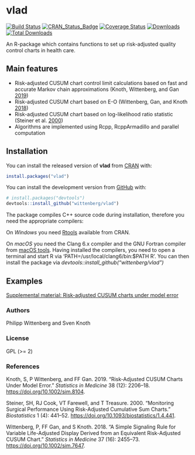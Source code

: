 
<!--  -->

<!-- README.md is generated from README.Rmd. Please edit that file -->

# vlad

[![Build
Status](https://travis-ci.org/wittenberg/vlad.svg)](https://travis-ci.org/wittenberg/vlad)
[![CRAN\_Status\_Badge](http://www.r-pkg.org/badges/version/vlad)](http://cran.r-project.org/package=vlad)
[![Coverage
Status](https://codecov.io/gh/wittenberg/vlad/graph/badge.svg)](https://codecov.io/github/wittenberg/vlad?branch=master)
[![Downloads](https://cranlogs.r-pkg.org/badges/vlad)](https://CRAN.R-project.org/package=vlad)
[![Total
Downloads](https://cranlogs.r-pkg.org/badges/grand-total/vlad?color=orange)](https://CRAN.R-project.org/package=vlad)

An R-package which contains functions to set up risk-adjusted quality
control charts in health care.

## Main features

  - Risk-adjusted CUSUM chart control limit calculations based on fast
    and accurate Markov chain approximations (Knoth, Wittenberg, and Gan
    [2019](#ref-Knoth.etal_2019))
  - Risk-adjusted CUSUM chart based on E-O (Wittenberg, Gan, and Knoth
    [2018](#ref-Wittenberg.etal_2018))
  - Risk-adjusted CUSUM chart based on log-likelihood ratio statistic
    (Steiner et al. [2000](#ref-Steiner.etal_2000))
  - Algorithms are implemented using Rcpp, RcppArmadillo and parallel
    computation

## Installation

You can install the released version of **vlad** from
[CRAN](https://cran.r-project.org/web/packages/vlad/index.html) with:

``` r
install.packages("vlad")
```

You can install the development version from
[GitHub](https://github.com/wittenberg/vlad) with:

``` r
# install.packages("devtools")
devtools::install_github("wittenberg/vlad")
```

The package compiles C++ source code during installation, therefore you
need the appropriate compilers:

On *Windows* you need
[Rtools](https://cran.r-project.org/bin/windows/Rtools/) available from
CRAN.

On *macOS* you need the Clang 6.x compiler and the GNU Fortran compiler
from [macOS tools](https://cran.r-project.org/bin/macosx/tools/). Having
installed the compilers, you need to open a terminal and start R via
‘PATH=/usr/local/clang6/bin:$PATH R’. You can then install the package
via *devtools::install\_github(“wittenberg/vlad”)*

## Examples

[Supplemental material: Risk-adjusted CUSUM charts under model
error](https://onlinelibrary.wiley.com/action/downloadSupplement?doi=10.1002%2Fsim.8104&file=SIM_8104-Supp-0001-Supplemental-material-SIM-18-0571.R)

<!-- Load libraries: -->

<!-- ```{r load libraries, message=FALSE} -->

<!-- library("vlad") -->

<!-- library("dplyr") -->

<!-- library("tidyr") -->

<!-- library("ggplot2") -->

<!-- ``` -->

<!-- Subset the dataset `cardiacsurgery` into Phase I (first two years) and Phase II (five years) and estimate a risk model based on `phaseI`. -->

<!-- ```{r estimate risk model} -->

<!-- data("cardiacsurgery", package = "spcadjust") -->

<!-- cardiacsurgery <- cardiacsurgery %>% rename(s = Parsonnet) %>% -->

<!--   mutate(y = ifelse(status == 1 & time <= 30, 1, 0), -->

<!--         phase = factor(ifelse(date < 2*365, "I", "II"))) -->

<!-- head(cardiacsurgery) -->

<!-- phaseI <- filter(cardiacsurgery, phase == "I") %>% select(s, y) -->

<!-- coeff <- round(coef(glm(y ~ s, data = phaseI, family = "binomial")), 3) -->

<!-- print(coeff) -->

<!-- ``` -->

<!-- ### Create VLADs for seven surgeons -->

<!-- By using the estimated risk model coefficients `coeff`, for each pair of Parsonnet score `s` and operation outcome values `y`, the difference between expected and observed outcome is calculated with the function `calceo()`. -->

<!-- Thereafter, differences are cummulated to create the VLAD. This is done for all seven surgeons of the `cardiacsurgery` dataset. Results are saved to the object `vlads7`. -->

<!-- ```{r vlads7} -->

<!-- vlads7 <- lapply(1:7, function(j){ -->

<!--   Si <- filter(cardiacsurgery, surgeon == j) -->

<!--   EO <- sapply(seq_along(Si$s), function(i) calceo(df = Si[i, c("s", "y")], coeff = coeff)) -->

<!--   select(Si, surgeon, phase) %>%  mutate(n = 1:length(EO), cEO = cumsum(EO)) -->

<!-- })  -->

<!-- ``` -->

<!-- Create Variable life-adjusted Displays for each surgeon from the object `vlads7`. -->

<!-- ```{r VLADS1-7, fig.align='center', fig.width=8, fig.height=10} -->

<!-- vlads7 %>%  -->

<!--   bind_rows() %>%   -->

<!--   gather(key = "Surgeon", value = value, c(-n, -surgeon, -phase)) %>% -->

<!--   ggplot(aes(x = n, y = value, colour = phase, group = Surgeon)) + -->

<!--     geom_hline(yintercept = 0, colour = "darkgreen", linetype = "dashed") + -->

<!--     geom_line(size = 1.1) + facet_wrap( ~ surgeon, ncol = 2, scales = "free") + -->

<!--     labs(x="Patient number n", y="CUSUM E-O") + theme_classic() + -->

<!--     scale_y_continuous(sec.axis = dup_axis(name = NULL, labels = NULL)) + -->

<!--     scale_x_continuous(sec.axis = dup_axis(name = NULL, labels = NULL)) -->

<!-- ``` -->

<!-- ### Create a VLAD for surgeon 2 -->

<!-- ```{r vladS2, fig.align='center'} -->

<!-- S2 <- filter(cardiacsurgery, surgeon == 2) %>% select(phase, s, y) -->

<!-- S2I <- subset(S2, c(phase == "I")) -->

<!-- S2II <- subset(S2, c(phase == "II")) -->

<!-- coeff <- coef(glm(y ~ s, data = S2I, family = "binomial")) -->

<!-- EO <- sapply(1:nrow(S2), function(i) calceo(df = S2[i, c("s", "y")], coeff = coeff)) -->

<!-- df1 <- select(S2, phase) %>% mutate(n = row_number(), cEO = cumsum(EO)) -->

<!-- df2 <- gather(df1, variable, value, c(-n, -phase)) -->

<!-- p1 <- ggplot(df2, aes(x = n, y = value, colour = phase)) + -->

<!--   geom_hline(yintercept = 0, linetype = "dashed") + geom_line() + geom_point() +  -->

<!--   labs(x = "Patient number", y = "CUSUM E-O") + theme_classic() + -->

<!--   scale_y_continuous(sec.axis = dup_axis(name = NULL, labels = NULL)) + -->

<!--   scale_x_continuous(sec.axis = dup_axis(name = NULL, labels = NULL)) -->

<!-- p1 -->

<!-- ``` -->

<!-- ### Compute thresholds of a risk-adjusted CUSUM chart for surgeon 2  -->

<!-- Upper and lower control limits of the risk-adjusted CUSUM chart based on log-likelihood ratio statistic can be computed with the function `racusum_arl_h_sim()`. The implemention uses parallel simulation and a multi-stage search procedure.   -->

<!-- ```{r} -->

<!-- # set a random number generator for parallel computations -->

<!-- RNGkind("L'Ecuyer-CMRG") -->

<!-- # number of simulation runs -->

<!-- m <- 10^4 -->

<!-- # assign cores -->

<!-- nc <- parallel::detectCores() -->

<!-- # verbose calculation  -->

<!-- UCL_sim <- racusum_crit_sim(L0 = 740, df = S2I[, c("s", "y")], coeff = coeff, m = m, RA = 2, nc = nc, verbose = TRUE) -->

<!-- # quite calculation -->

<!-- LCL_sim <- racusum_crit_sim(L0 = 740, df = S2I[, c("s", "y")], coeff = coeff, m = m, RA = 1/2, nc = nc, verbose = FALSE) -->

<!-- round(cbind(UCL_sim, LCL_sim), 3) -->

<!-- ``` -->

### Authors

Philipp Wittenberg and Sven Knoth

### License

GPL (\>= 2)

### References

<div id="refs" class="references">

<div id="ref-Knoth.etal_2019">

Knoth, S, P Wittenberg, and FF Gan. 2019. “Risk-Adjusted CUSUM Charts
Under Model Error.” *Statistics in Medicine* 38 (12): 2206–18.
<https://doi.org/10.1002/sim.8104>.

</div>

<div id="ref-Steiner.etal_2000">

Steiner, SH, RJ Cook, VT Farewell, and T Treasure. 2000. “Monitoring
Surgical Performance Using Risk-Adjusted Cumulative Sum Charts.”
*Biostatistics* 1 (4): 441–52.
<https://doi.org/10.1093/biostatistics/1.4.441>.

</div>

<div id="ref-Wittenberg.etal_2018">

Wittenberg, P, FF Gan, and S Knoth. 2018. “A Simple Signaling Rule for
Variable Life-Adjusted Display Derived from an Equivalent Risk-Adjusted
CUSUM Chart.” *Statistics in Medicine* 37 (16): 2455–73.
<https://doi.org/10.1002/sim.7647>.

</div>

</div>
